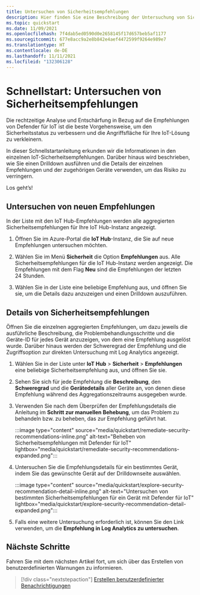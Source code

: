 ```yaml
---
title: Untersuchen von Sicherheitsempfehlungen
description: Hier finden Sie eine Beschreibung der Untersuchung von Sicherheitsempfehlungen mit dem Sicherheitsdienst „Defender für IoT“.
ms.topic: quickstart
ms.date: 11/09/2021
ms.openlocfilehash: 7f4dab5ed0590d0e2658145f17d657beb5af1177
ms.sourcegitcommit: 677e8acc9a2e8b842e4aef4472599f9264e989e7
ms.translationtype: HT
ms.contentlocale: de-DE
ms.lasthandoff: 11/11/2021
ms.locfileid: "132306128"
---
```

# <a name="quickstart-investigate-security-recommendations"></a>Schnellstart: Untersuchen von Sicherheitsempfehlungen

Die rechtzeitige Analyse und Entschärfung in Bezug auf die Empfehlungen von Defender für IoT ist die beste Vorgehensweise, um den Sicherheitsstatus zu verbessern und die Angriffsfläche für Ihre IoT-Lösung zu verkleinern.

In dieser Schnellstartanleitung erkunden wir die Informationen in den einzelnen IoT-Sicherheitsempfehlungen. Darüber hinaus wird beschrieben, wie Sie einen Drilldown ausführen und die Details der einzelnen Empfehlungen und der zugehörigen Geräte verwenden, um das Risiko zu verringern.

Los geht’s!

## <a name="investigate-new-recommendations"></a>Untersuchen von neuen Empfehlungen

In der Liste mit den IoT Hub-Empfehlungen werden alle aggregierten Sicherheitsempfehlungen für Ihre IoT Hub-Instanz angezeigt.

1. Öffnen Sie im Azure-Portal die **IoT Hub**-Instanz, die Sie auf neue Empfehlungen untersuchen möchten.

1. Wählen Sie im Menü **Sicherheit** die Option **Empfehlungen** aus. Alle Sicherheitsempfehlungen für die IoT Hub-Instanz werden angezeigt. Die Empfehlungen mit dem Flag **Neu** sind die Empfehlungen der letzten 24 Stunden.

1. Wählen Sie in der Liste eine beliebige Empfehlung aus, und öffnen Sie sie, um die Details dazu anzuzeigen und einen Drilldown auszuführen.

## <a name="security-recommendation-details"></a>Details von Sicherheitsempfehlungen

Öffnen Sie die einzelnen aggregierten Empfehlungen, um dazu jeweils die ausführliche Beschreibung, die Problembehandlungsschritte und die Geräte-ID für jedes Gerät anzuzeigen, von dem eine Empfehlung ausgelöst wurde. Darüber hinaus werden der Schweregrad der Empfehlung und die Zugriffsoption zur direkten Untersuchung mit Log Analytics angezeigt.

1. Wählen Sie in der Liste unter **IoT Hub** > **Sicherheit** > **Empfehlungen** eine beliebige Sicherheitsempfehlung aus, und öffnen Sie sie.

1. Sehen Sie sich für jede Empfehlung die **Beschreibung**, den **Schweregrad** und die **Gerätedetails** aller Geräte an, von denen diese Empfehlung während des Aggregationszeitraums ausgegeben wurde.

1. Verwenden Sie nach dem Überprüfen der Empfehlungsdetails die Anleitung im **Schritt zur manuellen Behebung**, um das Problem zu behandeln bzw. zu beheben, das zur Empfehlung geführt hat.

    :::image type="content" source="media/quickstart/remediate-security-recommendations-inline.png" alt-text="Beheben von Sicherheitsempfehlungen mit Defender für IoT" lightbox="media/quickstart/remediate-security-recommendations-expanded.png":::

1. Untersuchen Sie die Empfehlungsdetails für ein bestimmtes Gerät, indem Sie das gewünschte Gerät auf der Drilldownseite auswählen.

    :::image type="content" source="media/quickstart/explore-security-recommendation-detail-inline.png" alt-text="Untersuchen von bestimmten Sicherheitsempfehlungen für ein Gerät mit Defender für IoT" lightbox="media/quickstart/explore-security-recommendation-detail-expanded.png":::

1. Falls eine weitere Untersuchung erforderlich ist, können Sie den Link verwenden, um die **Empfehlung in Log Analytics zu untersuchen**. 

## <a name="next-steps"></a>Nächste Schritte

Fahren Sie mit dem nächsten Artikel fort, um sich über das Erstellen von benutzerdefinierten Warnungen zu informieren.

> [!div class="nextstepaction"]
> [Erstellen benutzerdefinierter Benachrichtigungen](quickstart-create-custom-alerts.md)
